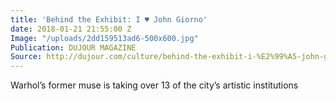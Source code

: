 ```yaml
---
title: 'Behind the Exhibit: I ♥ John Giorno'
date: 2018-01-21 21:55:00 Z
Image: "/uploads/2dd159513ad6-500x600.jpg"
Publication: DUJOUR MAGAZINE
Source: http://dujour.com/culture/behind-the-exhibit-i-%E2%99%A5-john-giorno/
---
```


Warhol’s former muse is taking over 13 of the city’s artistic institutions